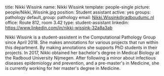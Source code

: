 title: Nikki Wissink
name: Nikki Wissink
template: people-single
picture: people/Nikki_Wissink.jpg
position: Student assistant
active: yes
groups: pathology
default_group: pathology
email: Nikki.Wissink@radboudumc.nl
office: Route 812, room 3.42
type: student-assistant
linkedin: https://www.linkedin.com/in/nikki-wissink-32a8a3ab

Nikki Wissink is a student-assistent in the Computational Pathology Group since April 2018. She makes annotations for various projects that run within this department. By making annotations she supports PhD students in their projects. In 2017, Nikki obtained her bachelor's degree in Medical Biology at the Radboud University Nijmegen. After following a minor about infectious diseases epidemiology and prevention, and a pre-master's in Medicine, she is currently working for her master's degree in Medicine.

